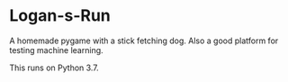 # Logan-s-Run
A homemade pygame with a stick fetching dog. Also a good platform for testing machine learning. 

This runs on Python 3.7. 
